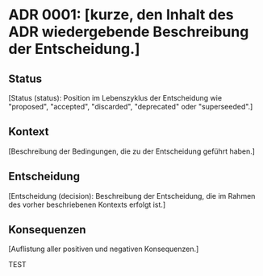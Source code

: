 # ADR 0001: [kurze, den Inhalt des ADR wiedergebende Beschreibung der Entscheidung.]

## Status

[Status (status): Position im Lebenszyklus der Entscheidung wie "proposed", "accepted", "discarded", "deprecated" oder "superseeded".]

## Kontext

[Beschreibung der Bedingungen, die zu der Entscheidung geführt haben.]

## Entscheidung

[Entscheidung (decision): Beschreibung der Entscheidung, die im Rahmen des vorher beschriebenen Kontexts erfolgt ist.]

## Konsequenzen

[Auflistung aller positiven und negativen Konsequenzen.]

TEST
